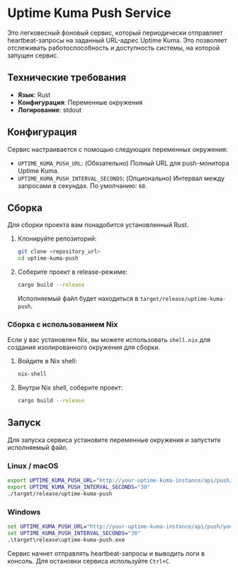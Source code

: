 # Uptime Kuma Push Service

Это легковесный фоновый сервис, который периодически отправляет heartbeat-запросы на заданный URL-адрес Uptime Kuma. Это позволяет отслеживать работоспособность и доступность системы, на которой запущен сервис.

## Технические требования

- **Язык**: Rust
- **Конфигурация**: Переменные окружения
- **Логирование**: stdout

## Конфигурация

Сервис настраивается с помощью следующих переменных окружения:

- `UPTIME_KUMA_PUSH_URL`: (Обязательно) Полный URL для push-монитора Uptime Kuma.
- `UPTIME_KUMA_PUSH_INTERVAL_SECONDS`: (Опционально) Интервал между запросами в секундах. По умолчанию: `60`.

## Сборка

Для сборки проекта вам понадобится установленный Rust.

1.  Клонируйте репозиторий:
    ```sh
    git clone <repository_url>
    cd uptime-kuma-push
    ```

2.  Соберите проект в release-режиме:
    ```sh
    cargo build --release
    ```

    Исполняемый файл будет находиться в `target/release/uptime-kuma-push`.

### Сборка с использованием Nix

Если у вас установлен Nix, вы можете использовать `shell.nix` для создания изолированного окружения для сборки.

1.  Войдите в Nix shell:
    ```sh
    nix-shell
    ```

2.  Внутри Nix shell, соберите проект:
    ```sh
    cargo build --release
    ```

## Запуск

Для запуска сервиса установите переменные окружения и запустите исполняемый файл.

### Linux / macOS
```sh
export UPTIME_KUMA_PUSH_URL="http://your-uptime-kuma-instance/api/push/your-push-token"
export UPTIME_KUMA_PUSH_INTERVAL_SECONDS="30"
./target/release/uptime-kuma-push
```

### Windows
```cmd
set UPTIME_KUMA_PUSH_URL="http://your-uptime-kuma-instance/api/push/your-push-token"
set UPTIME_KUMA_PUSH_INTERVAL_SECONDS="30"
.\target\release\uptime-kuma-push.exe
```

Сервис начнет отправлять heartbeat-запросы и выводить логи в консоль. Для остановки сервиса используйте `Ctrl+C`.
